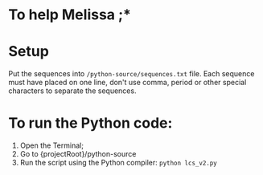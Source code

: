 # To help Melissa ;*

# Setup
Put the sequences into `/python-source/sequences.txt` file. Each sequence must have placed on one line, don't use comma, period or other special characters to separate the sequences.

# To run the Python code:
1. Open the Terminal;
2. Go to {projectRoot}/python-source
3. Run the script using the Python compiler: `python lcs_v2.py`
